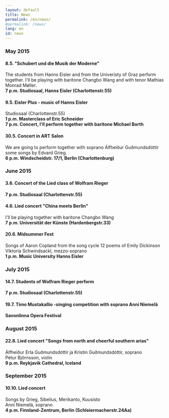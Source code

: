 ```yaml
---
layout: default
title: News
permalink: /en/news/
#permalink: /news/
lang: en
id: news
---
```




### May 2015

#### 8.5. "Schubert und die Musik der Moderne"
The students from Hanns Eisler and from the Univeristy of Graz perform together. I'll be playing with baritone Changbo Wang and with tenor Mathias Monrad Møller.  
__7 p.m. Studiosaal, Hanns Eisler (Charlottenstr.55)__

#### 9.5. Eisler Plus - music of Hanns Eisler

Studiosaal (Charlottenstr.55)  
__1 p.m. Masterclass of Eric Schneider__  
__7 p.m. Concert, I'll perform together with baritone Michael Borth__

#### 30.5. Concert in ART Salon
We are going to perform together with soprano Álfheiður Guðmundsdóttir some songs by Edvard Grieg.  
__6 p.m. Windscheidstr. 17/1, Berlin (Charlottenburg)__

### June 2015

#### 3.6. Concert of the Lied class of Wolfram Rieger

__7 p.m. Studiosaal (Charlottenstr.55)__

#### 4.6. Lied concert "China meets Berlin"
I'll be playing together with baritone Changbo Wang  
__7 p.m. Universität der Künste (Hardenbergstr.33)__


#### 20.6. Midsummer Fest
Songs of Aaron Copland from the song cycle 12 poems of Emily Dickinson  
Viktoria Schwindsackl, mezzo-soprano  
__1 p.m. Music University Hanns Eisler__

### July 2015

#### 14.7. Students of Wolfram Rieger perform
__7 p.m. Studiosaal (Charlottenstr.55)__

#### 19.7.  Timo Mustakallio -singing competition with soprano Anni Niemelä
__Savonlinna Opera Festival__


### August 2015

#### 22.8. Lied concert "Songs from north and cheerful southern arias"
Álfheiður Erla Guðmundsdóttir ja Kristin Guðmundsdóttir, soprano  
Pétur Björnsson, violin  
__9 p.m. Reykjavik Cathedral, Iceland__

### September 2015

#### 10.10. Lied concert
Songs by Grieg, Sibelius, Merikanto, Kuusisto  
Anni Niemelä, soprano  
__4 p.m. Finnland-Zentrum, Berlin (Schleiermacherstr.24Aa)__
